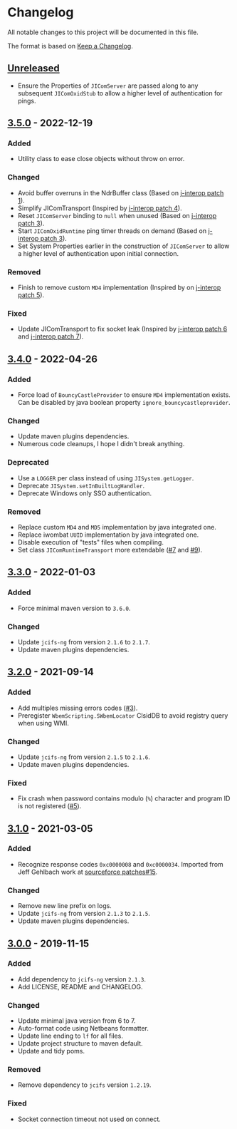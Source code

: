 # Changelog
All notable changes to this project will be documented in this file.

The format is based on [Keep a Changelog](https://keepachangelog.com/en/1.0.0/).

## [Unreleased]

- Ensure the Properties of `JIComServer` are passed along to any subsequent `JIComOxidStub` to allow a higher level of authentication for pings.

## [3.5.0] - 2022-12-19
### Added
- Utility class to ease close objects without throw on error.

### Changed
- Avoid buffer overruns in the NdrBuffer class (Based on [j-interop patch 1]).
- Simplify JIComTransport (Inspired by [j-interop patch 4]).
- Reset `JIComServer` binding to `null` when unused (Based on [j-interop patch 3]).
- Start `JIComOxidRuntime` ping timer threads on demand (Based on [j-interop patch 3]).
- Set System Properties earlier in the construction of `JIComServer` to allow a higher level of authentication upon initial connection.

### Removed
- Finish to remove custom `MD4` implementation (Inspired by on [j-interop patch 5]).

### Fixed
- Update JIComTransport to fix socket leak (Inspired by [j-interop patch 6] and [j-interop patch 7]).

[j-interop patch 1]: https://sourceforge.net/p/j-interop/patches/1/
[j-interop patch 3]: https://sourceforge.net/p/j-interop/patches/3/
[j-interop patch 4]: https://sourceforge.net/p/j-interop/patches/4/
[j-interop patch 5]: https://sourceforge.net/p/j-interop/patches/5/
[j-interop patch 6]: https://sourceforge.net/p/j-interop/patches/6/
[j-interop patch 7]: https://sourceforge.net/p/j-interop/patches/7/

## [3.4.0] - 2022-04-26
### Added
- Force load of `BouncyCastleProvider` to ensure `MD4` implementation exists. Can be disabled by java boolean property `ignore_bouncycastleprovider`.

### Changed
- Update maven plugins dependencies.
- Numerous code cleanups, I hope I didn't break anything.

### Deprecated
- Use a `LOGGER` per class instead of using `JISystem.getLogger`.
- Deprecate `JISystem.setInBuiltLogHandler`.
- Deprecate Windows only SSO authentication.

### Removed
- Replace custom `MD4` and `MD5` implementation by java integrated one.
- Replace iwombat `UUID` implementation by java integrated one.
- Disable execution of "tests" files when compiling.
- Set class `JIComRuntimeTransport` more extendable ([#7] and [#9]).

[#7]: https://github.com/skyghis/j-interop-ng/pull/7
[#9]: https://github.com/skyghis/j-interop-ng/pull/9

## [3.3.0] - 2022-01-03
### Added
- Force minimal maven version to `3.6.0`.

### Changed
- Update `jcifs-ng` from version `2.1.6` to `2.1.7`.
- Update maven plugins dependencies.

## [3.2.0] - 2021-09-14
### Added
- Add multiples missing errors codes ([#3]).
- Preregister `WbemScripting.SWbemLocator` ClsidDB to avoid registry query when using WMI.

### Changed
- Update `jcifs-ng` from version `2.1.5` to `2.1.6`.
- Update maven plugins dependencies.

### Fixed
- Fix crash when password contains modulo (`%`) character and program ID is not registered ([#5]).

[#3]: https://github.com/skyghis/j-interop-ng/issues/3
[#5]: https://github.com/skyghis/j-interop-ng/issues/5

## [3.1.0] - 2021-03-05
### Added
- Recognize response codes `0xc0000008` and `0xc0000034`. Imported from Jeff Gehlbach work at [sourceforce patches#15](https://sourceforge.net/p/j-interop/patches/15/).

### Changed
- Remove new line prefix on logs.
- Update `jcifs-ng` from version `2.1.3` to `2.1.5`.
- Update maven plugins dependencies.

## [3.0.0] - 2019-11-15
### Added
- Add dependency to `jcifs-ng` version `2.1.3`.
- Add LICENSE, README and CHANGELOG.

### Changed
- Update minimal java version from 6 to 7.
- Auto-format code using Netbeans formatter.
- Update line ending to `lf` for all files.
- Update project structure to maven default.
- Update and tidy poms.

### Removed
- Remove dependency to `jcifs` version `1.2.19`.

### Fixed
- Socket connection timeout not used on connect.

[Unreleased]: https://github.com/skyghis/j-interop-ng/compare/3.5.0...HEAD
[3.5.0]: https://github.com/skyghis/j-interop-ng/compare/3.4.0...3.5.0
[3.4.0]: https://github.com/skyghis/j-interop-ng/compare/3.3.0...3.4.0
[3.3.0]: https://github.com/skyghis/j-interop-ng/compare/3.2.0...3.3.0
[3.2.0]: https://github.com/skyghis/j-interop-ng/compare/3.1.0...3.2.0
[3.1.0]: https://github.com/skyghis/j-interop-ng/compare/3.0.0...3.1.0
[3.0.0]: https://github.com/skyghis/j-interop-ng/releases/tag/3.0.0
